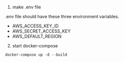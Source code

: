 1. make .env file

.env file should have these three environment variables.
- AWS_ACCESS_KEY_ID
- AWS_SECRET_ACCESS_KEY
- AWS_DEFAULT_REGION

2. start docker-compose 

`docker-compose up -d --build`

